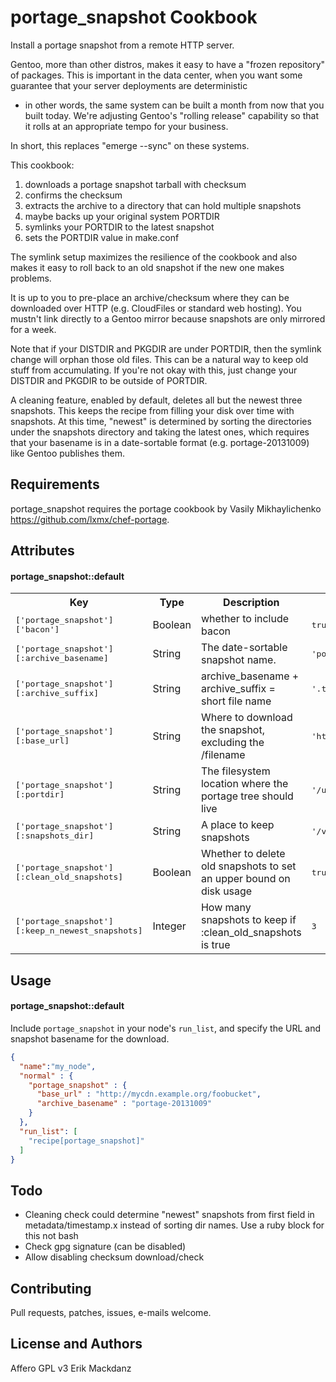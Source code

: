 portage_snapshot Cookbook
=========================
Install a portage snapshot from a remote HTTP server.

Gentoo, more than other distros, makes it easy to have a "frozen
repository" of packages.  This is important in the data center, when
you want some guarantee that your server deployments are deterministic
- in other words, the same system can be built a month from now that
you built today.  We're adjusting Gentoo's "rolling release"
capability so that it rolls at an appropriate tempo for your business.

In short, this replaces "emerge --sync" on these systems.

This cookbook:
1. downloads a portage snapshot tarball with checksum
1. confirms the checksum
1. extracts the archive to a directory that can hold multiple snapshots
1. maybe backs up your original system PORTDIR
1. symlinks your PORTDIR to the latest snapshot
1. sets the PORTDIR value in make.conf

The symlink setup maximizes the resilience of the cookbook and also
makes it easy to roll back to an old snapshot if the new one makes
problems.

It is up to you to pre-place an archive/checksum where they can be
downloaded over HTTP (e.g. CloudFiles or standard web hosting).  You
mustn't link directly to a Gentoo mirror because snapshots are only
mirrored for a week.

Note that if your DISTDIR and PKGDIR are under PORTDIR, then the
symlink change will orphan those old files.  This can be a natural way
to keep old stuff from accumulating.  If you're not okay with this,
just change your DISTDIR and PKGDIR to be outside of PORTDIR. 

A cleaning feature, enabled by default, deletes all but the newest
three snapshots.  This keeps the recipe from filling your disk over
time with snapshots.  At this time, "newest" is determined by sorting
the directories under the snapshots directory and taking the latest
ones, which requires that your basename is in a date-sortable format
(e.g.  portage-20131009) like Gentoo publishes them.

Requirements
------------
portage_snapshot requires the portage cookbook by Vasily Mikhaylichenko
https://github.com/lxmx/chef-portage.

Attributes
----------
#### portage_snapshot::default
<table>
  <tr>
    <th>Key</th>
    <th>Type</th>
    <th>Description</th>
    <th>Default</th>
  </tr>
  <tr>
    <td><tt>['portage_snapshot']['bacon']</tt></td>
    <td>Boolean</td>
    <td>whether to include bacon</td>
    <td><tt>true</tt></td>
  </tr>
  <tr>
    <td><tt>['portage_snapshot'][:archive_basename]</tt></td>
    <td>String</td>
    <td>The date-sortable snapshot name.</td>
    <td><tt>'portage-20131009'</tt></td>
  </tr>
  <tr>
    <td><tt>['portage_snapshot'][:archive_suffix]</tt></td>
    <td>String</td>
    <td>archive_basename + archive_suffix = short file name</td>
    <td><tt>'.tar.xz'</tt></td>
  </tr>
  <tr>
    <td><tt>['portage_snapshot'][:base_url]</tt></td>
    <td>String</td>
    <td>Where to download the snapshot, excluding the /filename</td>
    <td><tt>'http://myfiles.example.org'</tt></td>
  </tr>
  <tr>
    <td><tt>['portage_snapshot'][:portdir]</tt></td>
    <td>String</td>
    <td>The filesystem location where the portage tree should live</td>
    <td><tt>'/usr/portage'</tt></td>
  </tr>
  <tr>
    <td><tt>['portage_snapshot'][:snapshots_dir]</tt></td>
    <td>String</td>
    <td>A place to keep snapshots</td>
    <td><tt>'/var/portage_snapshots'</tt></td>
  </tr>
  <tr>
    <td><tt>['portage_snapshot'][:clean_old_snapshots]</tt></td>
    <td>Boolean</td>
    <td>Whether to delete old snapshots to set an upper bound on disk usage</td>
    <td><tt>true</tt></td>
  </tr>
  <tr>
    <td><tt>['portage_snapshot'][:keep_n_newest_snapshots]</tt></td>
    <td>Integer</td>
    <td>How many snapshots to keep if :clean_old_snapshots is true</td>
    <td><tt>3</tt></td>
  </tr>
</table>

Usage
-----
#### portage_snapshot::default
Include `portage_snapshot` in your node's `run_list`, and
specify the URL and snapshot basename for the download.

```json
{
  "name":"my_node",
  "normal" : {
    "portage_snapshot" : {
      "base_url" : "http://mycdn.example.org/foobucket",
      "archive_basename" : "portage-20131009"
    }
  },
  "run_list": [
    "recipe[portage_snapshot]"
  ]
}
```

Todo
----
- Cleaning check could determine "newest" snapshots from first 
  field in metadata/timestamp.x instead of sorting dir names.
  Use a ruby block for this not bash
- Check gpg signature (can be disabled)
- Allow disabling checksum download/check

Contributing
------------
Pull requests, patches, issues, e-mails welcome.

License and Authors
-------------------
Affero GPL v3
Erik Mackdanz
